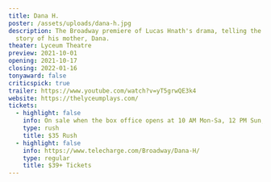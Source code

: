 ```yaml
---
title: Dana H.
poster: /assets/uploads/dana-h.jpg
description: The Broadway premiere of Lucas Hnath's drama, telling the true
  story of his mother, Dana.
theater: Lyceum Theatre
preview: 2021-10-01
opening: 2021-10-17
closing: 2022-01-16
tonyaward: false
criticspick: true
trailer: https://www.youtube.com/watch?v=yT5grwQE3k4
website: https://thelyceumplays.com/
tickets:
  - highlight: false
    info: On sale when the box office opens at 10 AM Mon-Sa, 12 PM Sun, on a first-come, first-served basis. Cash or credit card. 2 tickets Per Person. Seat Locations determined at the discretion of the box office. Subject to availability.
    type: rush
    title: $35 Rush
  - highlight: false
    info: https://www.telecharge.com/Broadway/Dana-H/
    type: regular
    title: $39+ Tickets
---
```

